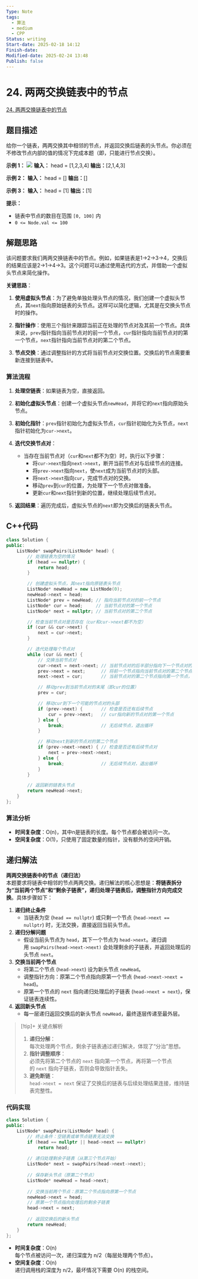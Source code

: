 ```yaml
---
Type: Note
tags:
  - 算法
  - medium
  - CPP
Status: writing
Start-date: 2025-02-18 14:12
Finish-date: 
Modified-date: 2025-02-24 13:48
Publish: false
---
```

# 24. 两两交换链表中的节点
[24. 两两交换链表中的节点](https://leetcode.cn/problems/swap-nodes-in-pairs/)

## 题目描述
给你一个链表，两两交换其中相邻的节点，并返回交换后链表的头节点。你必须在不修改节点内部的值的情况下完成本题（即，只能进行节点交换）。

**示例 1：**
![](https://assets.leetcode.com/uploads/2020/10/03/swap_ex1.jpg)
**输入：** head = [1,2,3,4]
**输出：**[2,1,4,3]

**示例 2：**
**输入：** head = []
**输出：**[]

**示例 3：**
**输入：** head = [1]
**输出：**[1]

**提示：**
- 链表中节点的数目在范围 `[0, 100]` 内
- `0 <= Node.val <= 100`
## 解题思路
该问题要求我们两两交换链表中的节点。例如，如果链表是1->2->3->4，交换后的结果应该是2->1->4->3。这个问题可以通过使用迭代的方式，并借助一个虚拟头节点来简化操作。

**关键思路**：
1. **使用虚拟头节点**：为了避免单独处理头节点的情况，我们创建一个虚拟头节点，其`next`指向原始链表的头节点。这样可以简化逻辑，尤其是在交换头节点时的操作。

2. **指针操作**：使用三个指针来跟踪当前正在处理的节点对及其前一个节点。具体来说，`prev`指针指向当前节点对的前一个节点，`cur`指针指向当前节点对的第一个节点，`next`指针指向当前节点对的第二个节点。

3. **节点交换**：通过调整指针的方式将当前节点对交换位置。交换后的节点需要重新连接到链表中。


### 算法流程
1. **处理空链表**：如果链表为空，直接返回。

2. **初始化虚拟头节点**：创建一个虚拟头节点`newHead`，并将它的`next`指向原始头节点。

3. **初始化指针**：`prev`指针初始化为虚拟头节点，`cur`指针初始化为头节点，`next`指针初始化为`cur->next`。

4. **迭代交换节点对**：
    - 当存在当前节点对（`cur`和`next`都不为空）时，执行以下步骤：
        - 将`cur->next`指向`next->next`，断开当前节点对与后续节点的连接。
        - 将`prev->next`指向`next`，使`next`成为当前节点对的头部。
        - 将`next->next`指向`cur`，完成节点对的交换。
        - 移动`prev`到`cur`的位置，为处理下一个节点对做准备。
        - 更新`cur`和`next`指针到新的位置，继续处理后续节点对。

5. **返回结果**：遍历完成后，虚拟头节点的`next`即为交换后的链表头节点。


## C++代码
```cpp
class Solution {
public:
    ListNode* swapPairs(ListNode* head) {
        // 处理链表为空的情况
        if (head == nullptr) {
            return head;
        }

        // 创建虚拟头节点，其next指向原链表头节点
        ListNode* newHead = new ListNode(0);
        newHead->next = head;
        ListNode* prev = newHead; // 指向当前节点对的前一个节点
        ListNode* cur = head;     // 当前节点对的第一个节点
        ListNode* next = nullptr; // 当前节点对的第二个节点

        // 检查当前节点对是否存在（cur和cur->next都不为空）
        if (cur && cur->next) {
            next = cur->next;
        }

        // 迭代处理每个节点对
        while (cur && next) {
            // 交换当前节点对
            cur->next = next->next; // 当前节点对的后半部分指向下一个节点对的开始
            prev->next = next;      // 将前一个节点指向当前节点对的第二个节点（成为新的头部）
            next->next = cur;       // 当前节点对的第二个节点指向第一个节点，完成交换

            // 移动prev到当前节点对的末尾（即cur的位置）
            prev = cur;

            // 移动cur到下一个可能的节点对的头部
            if (prev->next) {       // 检查是否还有后续节点
                cur = prev->next;   // cur指向新的节点对的第一个节点
            } else {
                break;              // 无后续节点，退出循环
            }

            // 移动next到新的节点对的第二个节点
            if (prev->next->next) { // 检查是否还有后续节点对
                next = prev->next->next;
            } else {
                break;              // 无后续节点对，退出循环
            }
        }

        // 返回新的链表头节点
        return newHead->next;
    }
};
```

### 算法分析
- **时间复杂度**：O(n)，其中n是链表的长度。每个节点都会被访问一次。
- **空间复杂度**：O(1)，只使用了固定数量的指针，没有额外的空间开销。


## 递归解法
**两两交换链表中的节点（递归法）**  
本题要求将链表中相邻的节点两两交换。递归解法的核心思想是：**将链表拆分为“当前两个节点”和“剩余子链表”，递归处理子链表后，调整指针方向完成交换**。具体步骤如下：

1. **递归终止条件**
    - 当链表为空 (`head == nullptr`) 或只剩一个节点 (`head->next == nullptr`) 时，无法交换，直接返回当前头节点。
2. **递归分解问题**
    - 假设当前头节点为 `head`，其下一个节点为 `head->next`。递归调用 `swapPairs(head->next->next)` 会处理剩余的子链表，并返回处理后的头节点 `next`。
3. **交换当前两个节点**
    - 将第二个节点 (`head->next`) 设为新头节点 `newHead`。
    - 调整指针方向：原第二个节点指向原第一个节点 (`head->next->next = head`)。
    - 原第一个节点的 `next` 指向递归处理后的子链表 (`head->next = next`)，保证链表连续性。
4. **返回新头节点**
    - 每一层递归返回交换后的新头节点 `newHead`，最终逐层传递至最外层。

> [!tip]+ 关键点解析
> 1. **递归分解**：  
>     每次处理两个节点，剩余子链表通过递归解决，体现了“分治”思想。
> 2. **指针调整顺序**：  
>     必须先将第二个节点的 `next` 指向第一个节点，再将第一个节点的 `next` 指向子链表，否则会导致指针丢失。
> 3. **避免断链**：  
>     `head->next = next` 保证了交换后的链表与后续处理结果连接，维持链表完整性。


### 代码实现

```cpp
class Solution {
public:
    ListNode* swapPairs(ListNode* head) {
        // 终止条件：空链表或单节点链表无法交换
        if (head == nullptr || head->next == nullptr)
            return head;
        
        // 递归处理剩余子链表（从第三个节点开始）
        ListNode* next = swapPairs(head->next->next);
        
        // 保存新头节点（原第二个节点）
        ListNode* newHead = head->next;
        
        // 交换当前两个节点：原第二个节点指向原第一个节点
        newHead->next = head;
        // 原第一个节点指向处理后的剩余子链表
        head->next = next;
        
        // 返回交换后的新头节点
        return newHead;
    }
};
```

- **时间复杂度**：O(n)  
    每个节点被访问一次，递归深度为 n/2（每层处理两个节点）。
- **空间复杂度**：O(n)  
    递归调用栈的深度为 n/2，最坏情况下需要 O(n) 的栈空间。